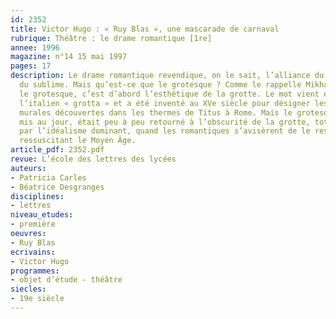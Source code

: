 ```yaml
---
id: 2352
title: Victor Hugo : « Ruy Blas », une mascarade de carnaval 
rubrique: Théâtre : le drame romantique [1re]
annee: 1996
magazine: n°14 15 mai 1997
pages: 17
description: Le drame romantique revendique, on le sait, l’alliance du grotesque et
  du sublime. Mais qu’est-ce que le grotesque ? Comme le rappelle Mikhaïl Bakhtine,
  le grotesque, c’est d’abord l’esthétique de la grotte. Le mot vient en effet de
  l’italien « grotta » et a été inventé au XVe siècle pour désigner les peintures
  murales découvertes dans les thermes de Titus à Rome. Mais le grotesque, à peine
  mis au jour, était peu à peu retourné à l’obscurité de la grotte, totalement occulté
  par l’idéalisme dominant, quand les romantiques s’avisèrent de le ressusciter en
  ressuscitant le Moyen Âge.
article_pdf: 2352.pdf
revue: L’école des lettres des lycées
auteurs:
- Patricia Carles
- Béatrice Desgranges
disciplines:
- lettres
niveau_etudes:
- première
oeuvres:
- Ruy Blas
ecrivains:
- Victor Hugo
programmes:
- objet d’étude - théâtre
siecles:
- 19e siècle
---
```

